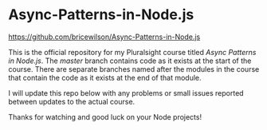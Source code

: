 # Async-Patterns-in-Node.js

https://github.com/bricewilson/Async-Patterns-in-Node.js

This is the official repository for my Pluralsight course titled _Async Patterns in Node.js_.
The _master_ branch contains code as it
exists at the start of the course. There are separate branches named after the modules in the course that contain the code as it
exists at the end of that module.

I will update this repo below with any problems or small issues reported between updates to the actual course.

Thanks for watching and good luck on your Node projects!
